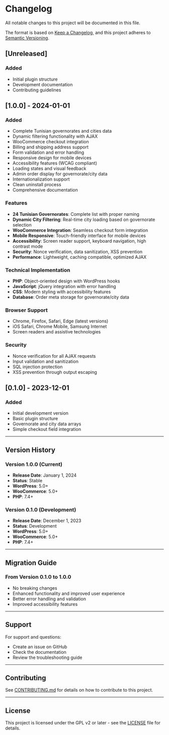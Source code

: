# Changelog

All notable changes to this project will be documented in this file.

The format is based on [Keep a Changelog](https://keepachangelog.com/en/1.0.0/),
and this project adheres to [Semantic Versioning](https://semver.org/spec/v2.0.0.html).

## [Unreleased]

### Added
- Initial plugin structure
- Development documentation
- Contributing guidelines

## [1.0.0] - 2024-01-01

### Added
- Complete Tunisian governorates and cities data
- Dynamic filtering functionality with AJAX
- WooCommerce checkout integration
- Billing and shipping address support
- Form validation and error handling
- Responsive design for mobile devices
- Accessibility features (WCAG compliant)
- Loading states and visual feedback
- Admin order display for governorate/city data
- Internationalization support
- Clean uninstall process
- Comprehensive documentation

### Features
- **24 Tunisian Governorates**: Complete list with proper naming
- **Dynamic City Filtering**: Real-time city loading based on governorate selection
- **WooCommerce Integration**: Seamless checkout form integration
- **Mobile Responsive**: Touch-friendly interface for mobile devices
- **Accessibility**: Screen reader support, keyboard navigation, high contrast mode
- **Security**: Nonce verification, data sanitization, XSS prevention
- **Performance**: Lightweight, caching compatible, optimized AJAX

### Technical Implementation
- **PHP**: Object-oriented design with WordPress hooks
- **JavaScript**: jQuery integration with error handling
- **CSS**: Modern styling with accessibility features
- **Database**: Order meta storage for governorate/city data

### Browser Support
- Chrome, Firefox, Safari, Edge (latest versions)
- iOS Safari, Chrome Mobile, Samsung Internet
- Screen readers and assistive technologies

### Security
- Nonce verification for all AJAX requests
- Input validation and sanitization
- SQL injection protection
- XSS prevention through output escaping

## [0.1.0] - 2023-12-01

### Added
- Initial development version
- Basic plugin structure
- Governorate and city data arrays
- Simple checkout field integration

---

## Version History

### Version 1.0.0 (Current)
- **Release Date**: January 1, 2024
- **Status**: Stable
- **WordPress**: 5.0+
- **WooCommerce**: 5.0+
- **PHP**: 7.4+

### Version 0.1.0 (Development)
- **Release Date**: December 1, 2023
- **Status**: Development
- **WordPress**: 5.0+
- **WooCommerce**: 5.0+
- **PHP**: 7.4+

---

## Migration Guide

### From Version 0.1.0 to 1.0.0
- No breaking changes
- Enhanced functionality and improved user experience
- Better error handling and validation
- Improved accessibility features

---

## Support

For support and questions:
- Create an issue on GitHub
- Check the documentation
- Review the troubleshooting guide

---

## Contributing

See [CONTRIBUTING.md](CONTRIBUTING.md) for details on how to contribute to this project.

---

## License

This project is licensed under the GPL v2 or later - see the [LICENSE](LICENSE) file for details. 